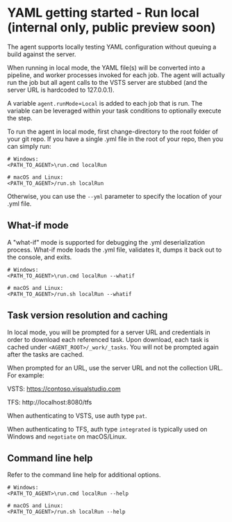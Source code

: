 # YAML getting started - Run local (internal only, public preview soon)

The agent supports locally testing YAML configuration without queuing a build against the server.

When running in local mode, the YAML file(s) will be converted into a pipeline, and worker processes
invoked for each job. The agent will actually run the job but all agent calls to the VSTS server are
stubbed (and the server URL is hardcoded to 127.0.0.1).

A variable `agent.runMode`=`Local` is added to each job that is run. The variable can be leveraged
within your task conditions to optionally execute the step.

To run the agent in local mode, first change-directory to the root folder of your git repo. If you have
a single .yml file in the root of your repo, then you can simply run:

```
# Windows:
<PATH_TO_AGENT>\run.cmd localRun

# macOS and Linux:
<PATH_TO_AGENT>/run.sh localRun
```

Otherwise, you can use the `--yml` parameter to specify the location of your .yml file.

## What-if mode

A \"what-if\" mode is supported for debugging the .yml deserialization process. What-if mode loads
the .yml file, validates it, dumps it back out to the console, and exits.

```
# Windows:
<PATH_TO_AGENT>\run.cmd localRun --whatif

# macOS and Linux:
<PATH_TO_AGENT>/run.sh localRun --whatif
```

## Task version resolution and caching

In local mode, you will be prompted for a server URL and credentials in order to download each
referenced task. Upon download, each task is cached under `<AGENT_ROOT>/_work/_tasks`. You will
not be prompted again after the tasks are cached.

When prompted for an URL, use the server URL and not the collection URL. For example:

VSTS: https://contoso.visualstudio.com

TFS: http://localhost:8080/tfs

When authenticating to VSTS, use auth type `pat`.

When authenticating to TFS, auth type `integrated` is typically used on Windows and `negotiate` on macOS/Linux.

## Command line help

Refer to the command line help for additional options.

```
# Windows:
<PATH_TO_AGENT>\run.cmd localRun --help

# macOS and Linux:
<PATH_TO_AGENT>/run.sh localRun --help
```
